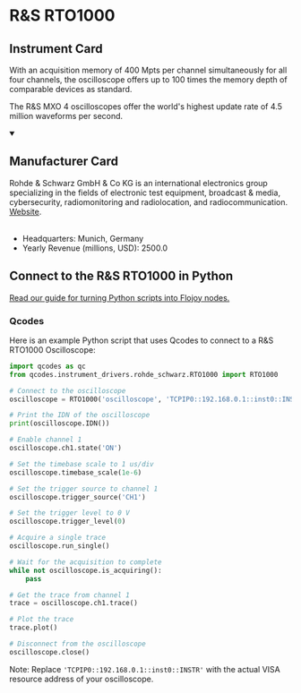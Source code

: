 
# R&S RTO1000

## Instrument Card

With an acquisition memory of 400 Mpts per channel simultaneously for all four channels, the oscilloscope offers up to 100 times the memory depth of comparable devices as standard.

The R&S MXO 4 oscilloscopes offer the world's highest update rate of 4.5 million waveforms per second.

<details open>
<summary><h2>Manufacturer Card</h2></summary>
Rohde & Schwarz GmbH & Co KG is an international electronics group specializing in the fields of electronic test equipment, broadcast & media, cybersecurity, radiomonitoring and radiolocation, and radiocommunication. <a href=https://www.rohde-schwarz.com/ca/home_48230.html>Website</a>.
<br></br>
<ul>
  <li>Headquarters: Munich, Germany</li>
  <li>Yearly Revenue (millions, USD): 2500.0</li>
</ul>
</details>

## Connect to the R&S RTO1000 in Python

[Read our guide for turning Python scripts into Flojoy nodes.](https://docs.flojoy.ai/custom-nodes/creating-custom-node/)


### Qcodes

Here is an example Python script that uses Qcodes to connect to a R&S RTO1000 Oscilloscope:

```python
import qcodes as qc
from qcodes.instrument_drivers.rohde_schwarz.RTO1000 import RTO1000

# Connect to the oscilloscope
oscilloscope = RTO1000('oscilloscope', 'TCPIP0::192.168.0.1::inst0::INSTR')

# Print the IDN of the oscilloscope
print(oscilloscope.IDN())

# Enable channel 1
oscilloscope.ch1.state('ON')

# Set the timebase scale to 1 us/div
oscilloscope.timebase_scale(1e-6)

# Set the trigger source to channel 1
oscilloscope.trigger_source('CH1')

# Set the trigger level to 0 V
oscilloscope.trigger_level(0)

# Acquire a single trace
oscilloscope.run_single()

# Wait for the acquisition to complete
while not oscilloscope.is_acquiring():
    pass

# Get the trace from channel 1
trace = oscilloscope.ch1.trace()

# Plot the trace
trace.plot()

# Disconnect from the oscilloscope
oscilloscope.close()
```

Note: Replace `'TCPIP0::192.168.0.1::inst0::INSTR'` with the actual VISA resource address of your oscilloscope.

